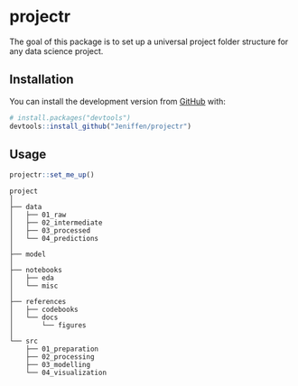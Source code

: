 
<!-- README.md is generated from README.Rmd. Please edit that file -->

# projectr

<!-- badges: start -->

<!-- badges: end -->

The goal of this package is to set up a universal project folder
structure for any data science project.

## Installation

You can install the development version from
[GitHub](https://github.com/) with:

``` r
# install.packages("devtools")
devtools::install_github("Jeniffen/projectr")
```

## Usage

``` r
projectr::set_me_up()
```

    project
    │
    ├── data
    │   ├── 01_raw
    │   ├── 02_intermediate
    │   ├── 03_processed
    │   └── 04_predictions 
    │   
    ├── model
    │
    ├── notebooks
    │   ├── eda
    │   └── misc
    │
    ├── references
    │   ├── codebooks
    │   └── docs
    │       └── figures
    │
    └── src
        ├── 01_preparation
        ├── 02_processing
        ├── 03_modelling
        └── 04_visualization
